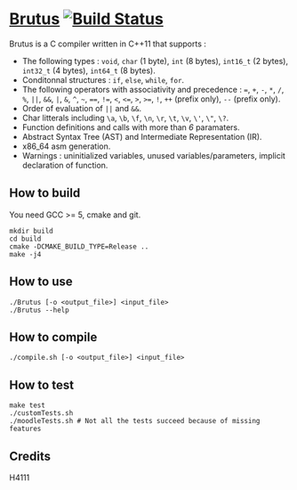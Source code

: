 # [Brutus](https://github.com/PLD-H4111/Brutus) [![Build Status](https://travis-ci.com/PLD-H4111/Brutus.svg?branch=master)](https://travis-ci.com/PLD-H4111/Brutus)

Brutus is a C compiler written in C++11 that supports :
- The following types : `void`, `char` (1 byte), `int` (8 bytes), `int16_t` (2 bytes), `int32_t` (4 bytes), `int64_t` (8 bytes).
- Conditonnal structures : `if`, `else`, `while`, `for`.
- The following operators with associativity and precedence : `=`, `+`, `-`, `*`, `/`, `%`, `||`, `&&`, `|`, `&`, `^`, `~`, `==`, `!=`, `<`, `<=`, `>`, `>=`, `!`, `++` (prefix only), `--` (prefix only).
- Order of evaluation of `||` and `&&`.
- Char litterals including `\a`, `\b`, `\f`, `\n`, `\r`, `\t`, `\v`, `\'`, `\"`, `\?`.
- Function definitions and calls with more than *6* paramaters.
- Abstract Syntax Tree (AST) and Intermediate Representation (IR).
- x86_64 asm generation.
- Warnings : uninitialized variables, unused variables/parameters, implicit declaration of function.

## How to build
You need GCC >= 5, cmake and git.

```
mkdir build
cd build
cmake -DCMAKE_BUILD_TYPE=Release ..
make -j4
```

## How to use

```
./Brutus [-o <output_file>] <input_file>
./Brutus --help
```

## How to compile

```
./compile.sh [-o <output_file>] <input_file>
```

## How to test

```
make test
./customTests.sh
./moodleTests.sh # Not all the tests succeed because of missing features
```

## Credits

H4111

